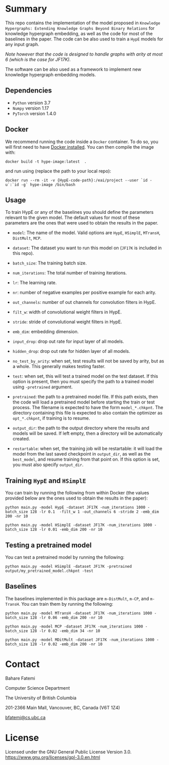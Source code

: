 
Summary
=======

This repo contains the implementation of the model proposed in `Knowledge Hypergraphs: Extending Knowledge Graphs Beyond Binary Relations` for knowledge hypergraph embedding, as well as the code for most of the baselines in the paper. 
The code can be also used to train a `HypE` models for any input graph. 


_Note however that the code is designed to handle graphs with arity at most 6 (which is the case for JF17K)._

The software can be also used as a framework to implement new knowledge hypergraph embedding models.

## Dependencies

* `Python` version 3.7
* `Numpy` version 1.17
* `PyTorch` version 1.4.0

## Docker
We recommend running the code inside a `Docker` container. 
To do so, you will first need to have [Docker installed](https://docs.docker.com/).
You can then compile the image with:
```console
docker build -t hype-image:latest  .
```

and run using (replace the path to your local repo):
```console
docker run --rm -it -v {HypE-code-path}:/eai/project --user `id -u`:`id -g` hype-image /bin/bash
```

## Usage

To train HypE or any of the baselines you should define the parameters relevant to the given model.
The default values for most of these parameters are the ones that were used to obtain the results in the paper.

- `model`: The name of the model. Valid options are `HypE`, `HSimplE`, `MTransH`, `DistMult`, `MCP`.

- `dataset`: The dataset you want to run this model on (`JF17K` is included in this repo).

- `batch_size`: The training batch size.

- `num_iterations`: The total number of training iterations.

- `lr`: The learning rate.

- `nr`: number of negative examples per positive example for each arity.

- `out_channels`: number of out channels for convolution filters in HypE.

- `filt_w`: width of convolutional weight filters in HypE.

- `stride`: stride of convolutional weight filters in HypE.

- `emb_dim`: embedding dimension.

- `input_drop`: drop out rate for input layer of all models.

- `hidden_drop`: drop out rate for hidden layer of all models.

- `no_test_by_arity`: when set, test results will not be saved by arity, but as a whole. This generally makes testing faster. 

- `test`: when set, this will test a trained model on the test dataset. If this option is present, then you must specify the path to a trained model using `-pretrained` argument.

- `pretrained`: the path to a pretrained model file. If this path exists, then the code will load a pretrained model before starting the train or test process.
The filename is expected to have the form `model_*.chkpnt`. The directory containing this file is expected to also contain the optimizer as `opt_*.chkpnt`, if training is to resume. 

- `output_dir`: the path to the output directory where the results and models will be saved. If left empty, then a directory will be automatically created.

- `restartable`: when set, the training job will be restartable: it will load the model from the last saved checkpoint in `output_dir`, as well as the `best_model`, and resume training from that point on.
If this option is set, you must also specify `output_dir`.


## Training `HypE` and `HSimplE` 
You can train by running the following from within Docker (the values provided below are the ones used to obtain the results in the paper):
```console
python main.py -model HypE -dataset JF17K -num_iterations 1000 -batch_size 128 -lr 0.1  -filt_w 1 -out_channels 6 -stride 2 -emb_dim 200 -nr 10
```
```console
python main.py -model HSimplE -dataset JF17K -num_iterations 1000 -batch_size 128 -lr 0.01 -emb_dim 200 -nr 10
```

## Testing a pretrained model
You can test a pretrained model by running the following:
```console
python main.py -model HSimplE -dataset JF17K -pretrained output/my_pretrained_model.chkpnt -test
```


## Baselines

The baselines implemented in this package are `m-DistMult`, `m-CP`, and `m-TransH`. You can train them by running the following:

```console
python main.py -model MTransH -dataset JF17K -num_iterations 1000 -batch_size 128 -lr 0.06 -emb_dim 200 -nr 10
```
```console
python main.py -model MCP -dataset JF17K -num_iterations 1000 -batch_size 128 -lr 0.02 -emb_dim 34 -nr 10
```
```console
python main.py -model MDitMult -dataset JF17K -num_iterations 1000 -batch_size 128 -lr 0.02 -emb_dim 200 -nr 10
```




Contact
=======

Bahare Fatemi

Computer Science Department

The University of British Columbia

201-2366 Main Mall, Vancouver, BC, Canada (V6T 1Z4)  

<bfatemi@cs.ubc.ca>


License
=======

Licensed under the GNU General Public License Version 3.0.
<https://www.gnu.org/licenses/gpl-3.0.en.html>

